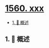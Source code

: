 # [1560. xxx](https://github.com/Tdahuyou/TNotes.leetcode/tree/main/notes/1560.%20xxx)

<!-- region:toc -->

- [1. 📝 概述](#1--概述)

<!-- endregion:toc -->

## 1. 📝 概述
